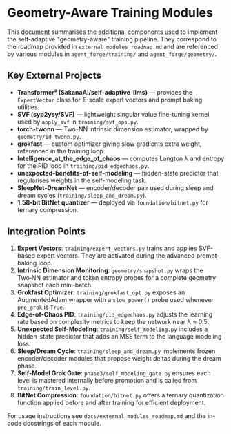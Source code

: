 # Geometry-Aware Training Modules

This document summarises the additional components used to implement the self-adaptive "geometry-aware" training pipeline. They correspond to the roadmap provided in `external_modules_roadmap.md` and are referenced by various modules in `agent_forge/training/` and `agent_forge/geometry/`.

## Key External Projects

- **Transformer² (SakanaAI/self-adaptive-llms)** — provides the `ExpertVector` class for Σ-scale expert vectors and prompt baking utilities.
- **SVF (syp2ysy/SVF)** — lightweight singular value fine-tuning kernel used by `apply_svf` in `training/svf_ops.py`.
- **torch-twonn** — Two-NN intrinsic dimension estimator, wrapped by `geometry/id_twonn.py`.
- **grokfast** — custom optimizer giving slow gradients extra weight, referenced in the training loop.
- **Intelligence_at_the_edge_of_chaos** — computes Langton λ and entropy for the PID loop in `training/pid_edgechaos.py`.
- **unexpected-benefits-of-self-modeling** — hidden-state predictor that regularises weights in the self-modeling task.
- **SleepNet-DreamNet** — encoder/decoder pair used during sleep and dream cycles (`training/sleep_and_dream.py`).
- **1.58-bit BitNet quantizer** — deployed via `foundation/bitnet.py` for ternary compression.

## Integration Points

1. **Expert Vectors**: `training/expert_vectors.py` trains and applies SVF-based expert vectors. They are activated during the advanced prompt-baking loop.
2. **Intrinsic Dimension Monitoring**: `geometry/snapshot.py` wraps the Two‑NN estimator and token entropy probes for a complete geometry snapshot each mini‑batch.
3. **Grokfast Optimizer**: `training/grokfast_opt.py` exposes an AugmentedAdam wrapper with a `slow_power()` probe used whenever `pre_grok` is `True`.
4. **Edge-of-Chaos PID**: `training/pid_edgechaos.py` adjusts the learning rate based on complexity metrics to keep the network near λ ≈ 0.5.
5. **Unexpected Self-Modeling**: `training/self_modeling.py` includes a hidden-state predictor that adds an MSE term to the language modeling loss.
6. **Sleep/Dream Cycle**: `training/sleep_and_dream.py` implements frozen encoder/decoder modules that propose weight deltas during the dream phase.
7. **Self-Model Grok Gate**: `phase3/self_modeling_gate.py` ensures each level is mastered internally before promotion and is called from `training/train_level.py`.
8. **BitNet Compression**: `foundation/bitnet.py` offers a ternary quantization function applied before and after training for efficient deployment.

For usage instructions see `docs/external_modules_roadmap.md` and the in-code docstrings of each module.
